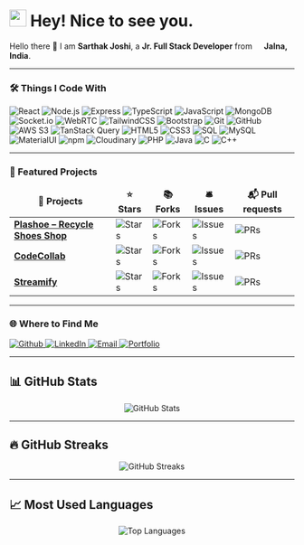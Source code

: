 <h1>
  <img src="https://emojis.slackmojis.com/emojis/images/1531849430/4246/blob-sunglasses.gif?1531849430" width="30"/> 
  Hey! Nice to see you.
</h1>

<p>
  Hello there 👋 I am <b>Sarthak Joshi</b>, a <b>Jr. Full Stack Developer</b> from 
  <img src="https://cdn-icons-png.flaticon.com/512/197/197419.png" width="13"/> 
  <b>Jalna, India</b>.
</p>

---

<h3>🛠️ Things I Code With</h3>
<p>
  <img alt="React" src="https://img.shields.io/badge/-React-45b8d8?style=flat-square&logo=react&logoColor=white" />
  <img alt="Node.js" src="https://img.shields.io/badge/-Node.js-43853d?style=flat-square&logo=node.js&logoColor=white" />
  <img alt="Express" src="https://img.shields.io/badge/-Express-000000?style=flat-square&logo=express&logoColor=white" />
  <img alt="TypeScript" src="https://img.shields.io/badge/-TypeScript-007ACC?style=flat-square&logo=typescript&logoColor=white" />
  <img alt="JavaScript" src="https://img.shields.io/badge/-JavaScript-F7DF1E?style=flat-square&logo=javascript&logoColor=black" />
  <img alt="MongoDB" src="https://img.shields.io/badge/-MongoDB-13aa52?style=flat-square&logo=mongodb&logoColor=white" />
  <img alt="Socket.io" src="https://img.shields.io/badge/-Socket.io-010101?style=flat-square&logo=socket.io&logoColor=white" />
  <img alt="WebRTC" src="https://img.shields.io/badge/-WebRTC-333333?style=flat-square&logo=webrtc&logoColor=white" />
  <img alt="TailwindCSS" src="https://img.shields.io/badge/-TailwindCSS-38B2AC?style=flat-square&logo=tailwind-css&logoColor=white" />
  <img alt="Bootstrap" src="https://img.shields.io/badge/-Bootstrap-563D7C?style=flat-square&logo=bootstrap&logoColor=white" />
  <img alt="Git" src="https://img.shields.io/badge/-Git-F05032?style=flat-square&logo=git&logoColor=white" />
  <img alt="GitHub" src="https://img.shields.io/badge/-GitHub-181717?style=flat-square&logo=github&logoColor=white" />
  <img alt="AWS S3" src="https://img.shields.io/badge/-AWS_S3-232F3E?style=flat-square&logo=amazon-aws&logoColor=white" />
  <img alt="TanStack Query" src="https://img.shields.io/badge/-TanStack_Query-FF4154?style=flat-square&logo=react-query&logoColor=white" />
  <img alt="HTML5" src="https://img.shields.io/badge/-HTML5-E34F26?style=flat-square&logo=html5&logoColor=white" />
  <img alt="CSS3" src="https://img.shields.io/badge/-CSS3-1572B6?style=flat-square&logo=css3&logoColor=white" />
  <img alt="SQL" src="https://img.shields.io/badge/-SQL-336791?style=flat-square&logo=postgresql&logoColor=white" />
  <img alt="MySQL" src="https://img.shields.io/badge/-MySQL-4479A1?style=flat-square&logo=mysql&logoColor=white" />
  <img alt="MaterialUI" src="https://img.shields.io/badge/-MaterialUI-0081CB?style=flat-square&logo=mui&logoColor=white" />
  <img alt="npm" src="https://img.shields.io/badge/-npm-CB3837?style=flat-square&logo=npm&logoColor=white" />
  <img alt="Cloudinary" src="https://img.shields.io/badge/-Cloudinary-3448C5?style=flat-square&logo=cloudinary&logoColor=white" />
  <img alt="PHP" src="https://img.shields.io/badge/-PHP-777BB4?style=flat-square&logo=php&logoColor=white" />
  <img alt="Java" src="https://img.shields.io/badge/-Java-007396?style=flat-square&logo=java&logoColor=white" />
  <img alt="C" src="https://img.shields.io/badge/-C-A8B9CC?style=flat-square&logo=c&logoColor=black" />
  <img alt="C++" src="https://img.shields.io/badge/-C++-00599C?style=flat-square&logo=cplusplus&logoColor=white" />
</p>

---

<h3>📂 Featured Projects</h3>
<table>
  <thead align="center">
    <tr border="none">
      <td><b>🎁 Projects</b></td>
      <td><b>⭐ Stars</b></td>
      <td><b>📚 Forks</b></td>
      <td><b>🛎 Issues</b></td>
      <td><b>📬 Pull requests</b></td>
    </tr>
  </thead>
  <tbody>
    <tr>
      <td><a href="https://github.com/sarthak12005/PlASHOE"><b>Plashoe – Recycle Shoes Shop</b></a></td>
      <td><img alt="Stars" src="https://img.shields.io/github/stars/sarthak12005/PlASHOE?style=flat-square&labelColor=343b41"/></td>
      <td><img alt="Forks" src="https://img.shields.io/github/forks/sarthak12005/PlASHOE?style=flat-square&labelColor=343b41"/></td>
      <td><img alt="Issues" src="https://img.shields.io/github/issues/sarthak12005/PlASHOE?style=flat-square&labelColor=343b41"/></td>
      <td><img alt="PRs" src="https://img.shields.io/github/issues-pr/sarthak12005/PlASHOE?style=flat-square&labelColor=343b41"/></td>
    </tr>
    <tr>
      <td><a href="https://github.com/sarthak12005/codecollab"><b>CodeCollab</b></a></td>
      <td><img alt="Stars" src="https://img.shields.io/github/stars/sarthak12005/codecollab?style=flat-square&labelColor=343b41"/></td>
      <td><img alt="Forks" src="https://img.shields.io/github/forks/sarthak12005/codecollab?style=flat-square&labelColor=343b41"/></td>
      <td><img alt="Issues" src="https://img.shields.io/github/issues/sarthak12005/codecollab?style=flat-square&labelColor=343b41"/></td>
      <td><img alt="PRs" src="https://img.shields.io/github/issues-pr/sarthak12005/codecollab?style=flat-square&labelColor=343b41"/></td>
    </tr>
     <tr>
      <td><a href="https://github.com/sarthak12005/streamify"><b>Streamify</b></a></td>
      <td><img alt="Stars" src="https://img.shields.io/github/stars/sarthak12005/streamify?style=flat-square&labelColor=343b41"/></td>
      <td><img alt="Forks" src="https://img.shields.io/github/forks/sarthak12005/streamify?style=flat-square&labelColor=343b41"/></td>
      <td><img alt="Issues" src="https://img.shields.io/github/issues/sarthak12005/streamify?style=flat-square&labelColor=343b41"/></td>
      <td><img alt="PRs" src="https://img.shields.io/github/issues-pr/sarthak12005/streamify?style=flat-square&labelColor=343b41"/></td>
    </tr>
  </tbody>
</table>

---

<h3>🌐 Where to Find Me</h3>
<p>
  <a href="https://github.com/sarthak12005" target="_blank">
    <img alt="Github" src="https://img.shields.io/badge/GitHub-%2312100E.svg?&style=for-the-badge&logo=Github&logoColor=white" />
  </a>
  <a href="https://www.linkedin.com/in/sarthakjoshi1535" target="_blank">
    <img alt="LinkedIn" src="https://img.shields.io/badge/linkedin-%230077B5.svg?&style=for-the-badge&logo=linkedin&logoColor=white" />
  </a>
  <a href="mailto:sarthakjoshi12005@gmail.com" target="_blank">
    <img alt="Email" src="https://img.shields.io/badge/Email-D14836?style=for-the-badge&logo=gmail&logoColor=white" />
  </a>
  <a href="https://sarth-portfolio.vercel.app" target="_blank">
    <img alt="Portfolio" src="https://img.shields.io/badge/Portfolio-000000?style=for-the-badge&logo=vercel&logoColor=white" />
  </a>
</p>

---

## 📊 GitHub Stats  
<p align="center">
  <img src="https://github-readme-stats.vercel.app/api?username=sarthak12005&show_icons=true&theme=tokyonight" alt="GitHub Stats" />
</p>

---

## 🔥 GitHub Streaks  
<p align="center">
  <img src="https://streak-stats.demolab.com?user=sarthak12005&theme=tokyonight" alt="GitHub Streaks" />
</p>

---

## 📈 Most Used Languages  
<p align="center">
  <img src="https://github-readme-stats.vercel.app/api/top-langs/?username=sarthak12005&layout=compact&theme=tokyonight" alt="Top Languages" />
</p>
